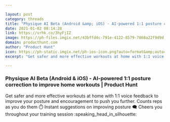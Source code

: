 ```yaml
---

layout: post
category: threads
title: "Physique AI Beta (Android &amp; iOS) - AI-powered 1:1 posture correction to improve home workouts"
date: 2021-01-02 08:14:28
link: https://vrhk.co/3hyFjIZ
image: https://ph-files.imgix.net/43bffd4c-791e-4122-8579-7868a22f9d9d.gif?auto=format&fit=crop&frame=1&h=512&w=1024
domain: producthunt.com
author: "Product Hunt"
icon: https://ph-static.imgix.net/ph-ios-icon.png?auto=format&amp;auto=compress
excerpt: "Get safer and more effective workouts at home with 1:1 voice feedback to improve your posture and encouragement to push you further. Counts reps as you do them :stopwatch: Instant suggestions on improving posture :left_speech_bubble: Cheers you throughout your training session :speaking_head_in_silhouette:"

---
```


### Physique AI Beta (Android &amp; iOS) - AI-powered 1:1 posture correction to improve home workouts | Product Hunt

Get safer and more effective workouts at home with 1:1 voice feedback to improve your posture and encouragement to push you further. Counts reps as you do them :stopwatch: Instant suggestions on improving posture :left_speech_bubble: Cheers you throughout your training session :speaking_head_in_silhouette:
